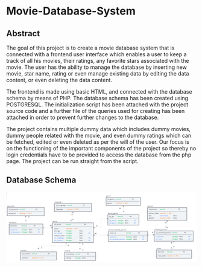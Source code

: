 # Movie-Database-System

## Abstract 
The goal of this project is to create a movie database system that is connected with a frontend user interface which enables a user to keep a track of all his movies, their ratings, any favorite stars associated with the movie. The user has the ability to manage the database by inserting new movie, star name, rating or even manage existing data by editing the data content, or even deleting the data content.

The frontend is made using basic HTML, and connected with the database schema by means of PHP. The database schema has been created using POSTGRESQL. The initialization script has been attached with the project source code and a further file of the queries used for creating has been attached in order to prevent further changes to the database.

The project contains multiple dummy data which includes dummy movies, dummy people related with the movie, and even dummy ratings which can be fetched, edited or even deleted as per the will of the user. Our focus is on the functioning of the important components of the project so thereby no login credentials have to be provided to access the database from the php page. The project can be run straight from the script.

## Database Schema
![Database UML](https://github.com/borneelphukan/Movie-Database-System/blob/main/UML.png)
